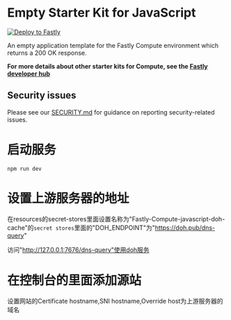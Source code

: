 # Empty Starter Kit for JavaScript

[![Deploy to Fastly](https://deploy.edgecompute.app/button)](https://deploy.edgecompute.app/deploy)

An empty application template for the Fastly Compute environment which returns a
200 OK response.

**For more details about other starter kits for Compute, see the
[Fastly developer hub](https://developer.fastly.com/solutions/starters)**

## Security issues

Please see our [SECURITY.md](SECURITY.md) for guidance on reporting
security-related issues.

# 启动服务

`npm run dev`

# 设置上游服务器的地址

在resources的secret-stores里面设置名称为"Fastly-Compute-javascript-doh-cache"的`secret stores`里面的"DOH_ENDPOINT"为"https://doh.pub/dns-query"

访问"http://127.0.0.1:7676/dns-query"使用doh服务

# 在控制台的里面添加源站

设置网站的Certificate hostname,SNI hostname,Override host为上游服务器的域名
